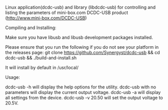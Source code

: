Linux application(dcdc-usb) and library (libdcdc-usb) for controlling and listing the 
parameters of mini-box.com DCDC-USB product (http://www.mini-box.com/DCDC-USB)


Compiling and Installing:

Make sure you have libusb and libusb development packages installed.

Please ensure that you run the following if you do not see your platform in the releases page: git clone https://github.com/Synergyst/dcdc-usb && cd dcdc-usb && ./build-and-install.sh

It will install by default in /usr/local/


Usage:

dcdc-usb -h will display the help options for the utility.
dcdc-usb with no parameters will display the current output voltage.
dcdc-usb -a will display all settings from the device.
dcdc-usb -v 20.50 will set the output voltage to 20.5V.
